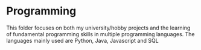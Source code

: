 # Programming
This folder focuses on both my university/hobby projects and the learning of fundamental programming skills in multiple programming languages. The languages mainly used are Python, Java, Javascript and SQL
